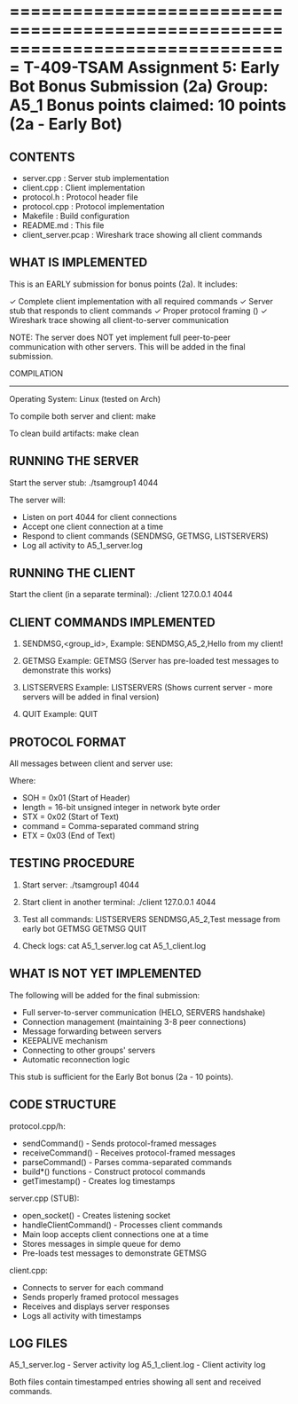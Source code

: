 ===============================================================================
T-409-TSAM Assignment 5: Early Bot Bonus Submission (2a)
Group: A5_1
Bonus points claimed: 10 points (2a - Early Bot)
===============================================================================

CONTENTS
--------

- server.cpp          : Server stub implementation
- client.cpp          : Client implementation  
- protocol.h          : Protocol header file
- protocol.cpp        : Protocol implementation
- Makefile            : Build configuration
- README.md           : This file
- client_server.pcap  : Wireshark trace showing all client commands

WHAT IS IMPLEMENTED
-------------------

This is an EARLY submission for bonus points (2a). It includes:

✓ Complete client implementation with all required commands
✓ Server stub that responds to client commands
✓ Proper protocol framing (<SOH><length><STX><command><ETX>)
✓ Wireshark trace showing all client-to-server communication

NOTE: The server does NOT yet implement full peer-to-peer communication
with other servers. This will be added in the final submission.

COMPILATION

-----------
Operating System: Linux (tested on Arch)

To compile both server and client:
    make

To clean build artifacts:
    make clean

RUNNING THE SERVER
------------------

Start the server stub:
    ./tsamgroup1 4044

The server will:

- Listen on port 4044 for client connections
- Accept one client connection at a time
- Respond to client commands (SENDMSG, GETMSG, LISTSERVERS)
- Log all activity to A5_1_server.log

RUNNING THE CLIENT
------------------

Start the client (in a separate terminal):
    ./client 127.0.0.1 4044

CLIENT COMMANDS IMPLEMENTED
----------------------------

1. SENDMSG,<group_id>,<message>
   Example: SENDMSG,A5_2,Hello from my client!

2. GETMSG
   Example: GETMSG
   (Server has pre-loaded test messages to demonstrate this works)

3. LISTSERVERS
   Example: LISTSERVERS
   (Shows current server - more servers will be added in final version)

4. QUIT
   Example: QUIT

PROTOCOL FORMAT
---------------

All messages between client and server use:
    <SOH><length><STX><command><ETX>

Where:

- SOH = 0x01 (Start of Header)
- length = 16-bit unsigned integer in network byte order
- STX = 0x02 (Start of Text)  
- command = Comma-separated command string
- ETX = 0x03 (End of Text)

TESTING PROCEDURE
-----------------

1. Start server:
   ./tsamgroup1 4044

2. Start client in another terminal:
   ./client 127.0.0.1 4044

3. Test all commands:
   LISTSERVERS
   SENDMSG,A5_2,Test message from early bot
   GETMSG
   GETMSG
   QUIT

4. Check logs:
   cat A5_1_server.log
   cat A5_1_client.log

WHAT IS NOT YET IMPLEMENTED
----------------------------

The following will be added for the final submission:

- Full server-to-server communication (HELO, SERVERS handshake)
- Connection management (maintaining 3-8 peer connections)
- Message forwarding between servers
- KEEPALIVE mechanism
- Connecting to other groups' servers
- Automatic reconnection logic

This stub is sufficient for the Early Bot bonus (2a - 10 points).

CODE STRUCTURE
--------------

protocol.cpp/h:

- sendCommand() - Sends protocol-framed messages
- receiveCommand() - Receives protocol-framed messages
- parseCommand() - Parses comma-separated commands
- build*() functions - Construct protocol commands
- getTimestamp() - Creates log timestamps

server.cpp (STUB):

- open_socket() - Creates listening socket
- handleClientCommand() - Processes client commands
- Main loop accepts client connections one at a time
- Stores messages in simple queue for demo
- Pre-loads test messages to demonstrate GETMSG

client.cpp:

- Connects to server for each command
- Sends properly framed protocol messages
- Receives and displays server responses
- Logs all activity with timestamps

LOG FILES
---------

A5_1_server.log - Server activity log
A5_1_client.log - Client activity log

Both files contain timestamped entries showing all sent and received commands.
